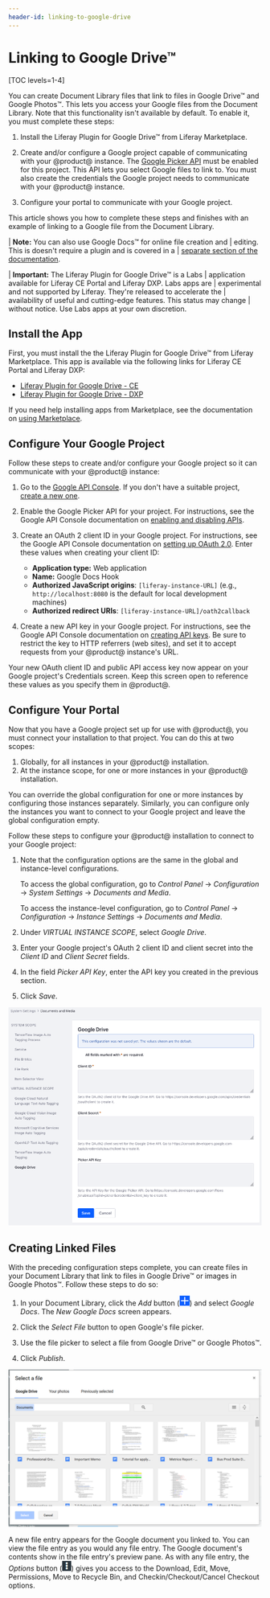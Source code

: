 ```yaml
---
header-id: linking-to-google-drive
---
```


# Linking to Google Drive™

[TOC levels=1-4]

You can create Document Library files that link to files in Google Drive&trade; 
and Google Photos&trade;. This lets you access your Google files from the 
Document Library. Note that this functionality isn't available by default. To 
enable it, you must complete these steps: 

1.  Install the Liferay Plugin for Google Drive&trade; from Liferay Marketplace. 

2.  Create and/or configure a Google project capable of communicating with your 
    @product@ instance. The 
    [Google Picker API](https://developers.google.com/picker/) 
    must be enabled for this project. This API lets you select Google files to 
    link to. You must also create the credentials the Google project needs to 
    communicate with your @product@ instance. 

3.  Configure your portal to communicate with your Google project. 

This article shows you how to complete these steps and finishes with an example 
of linking to a Google file from the Document Library. 

| **Note:** You can also use Google Docs&trade; for online file creation and 
| editing. This is doesn't require a plugin and is covered in a 
| [separate section of the documentation](/docs/7-2/user/-/knowledge_base/u/online-file-creation-and-editing-with-google-docs). 

| **Important:** The Liferay Plugin for Google Drive&trade; is a Labs 
| application available for Liferay CE Portal and Liferay DXP. Labs apps are 
| experimental and not supported by Liferay. They're released to accelerate the 
| availability of useful and cutting-edge features. This status may change 
| without notice. Use Labs apps at your own discretion. 

## Install the App

First, you must install the the Liferay Plugin for Google Drive&trade; from 
Liferay Marketplace. This app is available via the following links for Liferay 
CE Portal and Liferay DXP: 

-   [Liferay Plugin for Google Drive - CE](https://web.liferay.com/marketplace/-/mp/application/105847499)
-   [Liferay Plugin for Google Drive - DXP](https://web.liferay.com/marketplace/-/mp/application/98011653)

If you need help installing apps from Marketplace, see the documentation on 
[using Marketplace](/docs/7-2/user/-/knowledge_base/u/using-the-liferay-marketplace). 

## Configure Your Google Project

Follow these steps to create and/or configure your Google project so it can 
communicate with your @product@ instance: 

1.  Go to the
    [Google API Console](https://console.developers.google.com). 
    If you don't have a suitable project, 
    [create a new one](https://support.google.com/googleapi/answer/6251787?hl=en&ref_topic=7014522). 

2.  Enable the Google Picker API for your project. For instructions, see the 
    Google API Console documentation on 
    [enabling and disabling APIs](https://support.google.com/googleapi/answer/6158841). 

3.  Create an OAuth 2 client ID in your Google project. For instructions, see 
    the Google API Console documentation on 
    [setting up OAuth 2.0](https://support.google.com/googleapi/answer/6158849). 
    Enter these values when creating your client ID: 

    -   **Application type:** Web application
    -   **Name:** Google Docs Hook
    -   **Authorized JavaScript origins**: `[liferay-instance-URL]` (e.g., 
        `http://localhost:8080` is the default for local development machines)
    -   **Authorized redirect URIs**: `[liferay-instance-URL]/oath2callback` 

4.  Create a new API key in your Google project. For instructions, see the 
    Google API Console documentation on 
    [creating API keys](https://support.google.com/googleapi/answer/6158862?hl=en). 
    Be sure to restrict the key to HTTP referrers (web sites), and set it to 
    accept requests from your @product@ instance's URL. 

Your new OAuth client ID and public API access key now appear on your Google 
project's Credentials screen. Keep this screen open to reference these values as 
you specify them in @product@. 

## Configure Your Portal

Now that you have a Google project set up for use with @product@, you must 
connect your installation to that project. You can do this at two scopes: 

1.  Globally, for all instances in your @product@ installation. 
2.  At the instance scope, for one or more instances in your @product@ 
    installation. 

You can override the global configuration for one or more instances by 
configuring those instances separately. Similarly, you can configure only the 
instances you want to connect to your Google project and leave the global 
configuration empty. 

Follow these steps to configure your @product@ installation to connect to your 
Google project: 

1.  Note that the configuration options are the same in the global and 
    instance-level configurations. 

    To access the global configuration, go to *Control Panel* &rarr; 
    *Configuration* &rarr; *System Settings* &rarr; *Documents and Media*. 

    To access the instance-level configuration, go to *Control Panel* &rarr; 
    *Configuration* &rarr; *Instance Settings* &rarr; *Documents and Media*. 

2.  Under *VIRTUAL INSTANCE SCOPE*, select *Google Drive*. 

3.  Enter your Google project's OAuth 2 client ID and client secret into the 
    *Client ID* and *Client Secret* fields. 

4.  In the field *Picker API Key*, enter the API key you created in the previous 
    section. 

5.  Click *Save*. 

![Figure 1: Enter your Google project's OAuth 2 client ID, OAuth 2 client secret, and Picker API key.](../../../../images/google-drive-system-settings.png)

## Creating Linked Files

With the preceding configuration steps complete, you can create files in your 
Document Library that link to files in Google Drive&trade; or images in Google 
Photos&trade;. Follow these steps to do so:

1.  In your Document Library, click the *Add* button 
    (![Add](../../../../images/icon-add.png)) 
    and select *Google Docs*. The *New Google Docs* screen appears. 

2.  Click the *Select File* button to open Google's file picker. 

3.  Use the file picker to select a file from Google Drive&trade; or Google 
    Photos&trade;. 

4.  Click *Publish*. 

![Figure 1: You can select files from Google Drive&trade; or your photos.](../../../../images/dm-google-select-a-file.png)

A new file entry appears for the Google document you linked to. You can view the
file entry as you would any file entry. The Google document's contents show in 
the file entry's preview pane. As with any file entry, the *Options* button 
(![Options](../../../../images/icon-options.png)) 
gives you access to the Download, Edit, Move, Permissions, Move to Recycle Bin, 
and Checkin/Checkout/Cancel Checkout options. 
